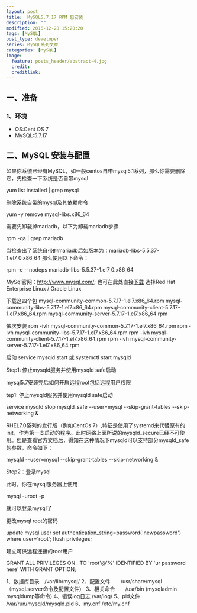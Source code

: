 ```yaml
---
layout: post
title:  MySQL5.7.17 RPM 包安装
description: ""
modified: 2016-12-28 15:20:20
tags: [MySQL]
post_type: developer
series: MySQL系列文章
categories: [MySQL]
image:
  feature: posts_header/abstract-4.jpg
  credit:
  creditlink:
---
```



## 一、准备

### 1、环境

- OS:Cent OS 7
- MySQL:5.7.17



## 二、MySQL 安装与配置

如果你系统已经有MySQL，如一般centos自带mysql5.1系列，那么你需要删除它，先检查一下系统是否自带mysql

yum list installed | grep mysql

删除系统自带的mysql及其依赖命令

yum -y remove mysql-libs.x86_64

需要先卸载掉mariadb，以下为卸载mariadb步骤

rpm -qa | grep mariadb

当检查出了系统自带的mariadb后如版本为：mariadb-libs-5.5.37-1.el7_0.x86_64 那么使用以下命令：

rpm -e --nodeps mariadb-libs-5.5.37-1.el7_0.x86_64


MySql官网：http://www.mysql.com/;
也可在此处直接[下载](http://dev.mysql.com/downloads/mysql/)
选择Red Hat Enterprise Linux / Oracle Linux

下载这四个包
mysql-community-common-5.7.17-1.el7.x86_64.rpm
mysql-community-libs-5.7.17-1.el7.x86_64.rpm
mysql-community-client-5.7.17-1.el7.x86_64.rpm
mysql-community-server-5.7.17-1.el7.x86_64.rpm


依次安装
rpm -ivh mysql-community-common-5.7.17-1.el7.x86_64.rpm
rpm -ivh mysql-community-libs-5.7.17-1.el7.x86_64.rpm
rpm -ivh mysql-community-client-5.7.17-1.el7.x86_64.rpm
rpm -ivh mysql-community-server-5.7.17-1.el7.x86_64.rpm



启动
service mysqld start
或
systemctl start mysqld


Step1: 停止mysqld服务并使用mysqld safe启动

mysql5.7安装完后如何开启远程root包括远程用户权限


tep1: 停止mysqld服务并使用mysqld safe启动

service mysqld stop
mysqld_safe --user=mysql --skip-grant-tables --skip-networking &


RHEL7.0系列的发行版（例如CentOs 7）,特征是使用了systemd来代替原有的init，作为第一支启动的程序。此时网络上面所说的mysqld_secure已经不可使用。但是查看官方文档后，得知在这种情况下mysqld可以支持部分mysqld_safe的参数，命令如下：

mysqld   --user=mysql --skip-grant-tables --skip-networking &


Step2：登录mysql


此时，你在mysql服务器上使用

mysql -uroot -p


就可以登录mysql了

更改mysql root的密码

update mysql.user set authentication_string=password('newpassword') where user='root';
flush privileges;



建立可供远程连接的root用户


GRANT ALL PRIVILEGES ON *.* TO 'root'@'%' IDENTIFIED BY 'ur password here' WITH GRANT OPTION;



1、数据库目录　/var/lib/mysql/
2、配置文件　　/usr/share/mysql（mysql.server命令及配置文件）
3、相关命令　　/usr/bin (mysqladmin mysqldump等命令)
4、错误log日志 /var/log/
5、pid文件     /var/run/mysqld/mysqld.pid
6、my.cnf      /etc/my.cnf
